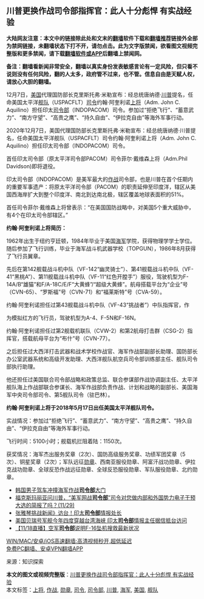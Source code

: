  <h2>川普更换作战司令部指挥官：此人十分彪悍 有实战经验</h2> <p class="notice"><b>大陆网友注意：本文中的链接除此处和文末的<a href="https://github.com/bannedbook/fanqiang" >翻墙</a>软件下载和<a href="https://github.com/killgcd/justmysocks/blob/master/README.md">翻墙推荐</a>链接外全部为禁网链接，未翻墙状态下打不开，请勿点击。此为文字版禁闻，欲看图文视频完整版和更多禁闻，请下载<a href="https://github.com/bannedbook/fanqiang">翻墙软件或APP</a>后翻墙上禁闻网。</p><p>备注：翻墙看新闻非常安全，翻墙以真实身份发表敏感言论有一定风险，但只看不说则没有任何风险，翻的人太多，政府管不过来，也不管。信息自由是天赋人权，请放心大胆的翻墙。</b></p>  <div class="entry"> <p id="summary">12月7日，<a href="https://www.bannedbook.org/bnews/tag/%e7%be%8e%e5%9b%bd/" class="st_tag internal_tag" rel="tag" title="标签 美国 下的日志">美国</a>代理国防部长克里斯托弗·米勒宣布：经总统唐纳德·<a href="https://www.bannedbook.org/bnews/tag/%e5%b7%9d%e6%99%ae/" class="st_tag internal_tag" rel="tag" title="标签 川普 下的日志">川普</a>提名，任命美国太平洋<a href="https://www.bannedbook.org/bnews/tag/%E8%88%B0%E9%98%9F/" class="st_tag internal_tag" rel="tag" title="标签 舰队 下的日志">舰队</a>（USPACFLT）<a href="https://www.bannedbook.org/bnews/tag/%E5%8F%B8%E4%BB%A4/" class="st_tag internal_tag" rel="tag" title="标签 司令 下的日志">司令</a>约翰·阿奎利诺<a href="https://www.bannedbook.org/bnews/tag/%e4%b8%8a%e5%b0%86/" class="st_tag internal_tag" rel="tag" title="标签 上将 下的日志">上将</a>（Adm. John C. Aquilino）担任印太<a href="https://www.bannedbook.org/bnews/tag/%E5%8F%B8%E4%BB%A4%E9%83%A8/" class="st_tag internal_tag" rel="tag" title="标签 司令部 下的日志">司令部</a>（INDOPACOM）司令。参加过“拒绝飞行”、“蓄意武力”、“南方守望”、“高贵之鹰”、“持久自由”、“伊拉克自由”等海外军事行动。</p> <p id="conimg">2020年12月7日，美国代理国防部长克里斯托弗·米勒宣布：经总统唐纳德·川普提名，任命美国太平洋舰队（USPACFLT）司令约翰·阿奎利诺上将（Adm. John C. Aquilino）担任印太司令部（INDOPACOM）司令。</p> <p>首任印太司令部（原太平洋司令部PACOM）司令菲尔·戴维森上将（Adm.Phil Davidson)即将退役。</p> <p>印太司令部（INDOPACOM）是美军最大的<a href="https://www.bannedbook.org/bnews/tag/%E4%BD%9C%E6%88%98/" class="st_tag internal_tag" rel="tag" title="标签 作战 下的日志">作战</a>司令部，也是川普在首个任期内的重要军事遗产：将原太平洋司令部（PACOM）的职责延伸至印度洋，辖区从美国西海岸扩大到整个印度洋、南北到达南北极，辖区覆盖地球表面积的51%。</p>  <p>首任司令菲尔·戴维森上将曾表示：“在美国国防战略中，对美国5个重大威胁中，有4个在印太司令部辖区。”</p> <p><strong>约翰·阿奎利诺上将简历：</strong></p> <p>1962年出生于纽约亨廷顿，1984年毕业于美国<a href="https://www.bannedbook.org/bnews/tag/%e6%b5%b7%e5%86%9b/" class="st_tag internal_tag" rel="tag" title="标签 海军 下的日志">海军</a>学院，获得物理学学士学位。随后参加了飞行训练，毕业于海军战斗机武器学校（TOPGUN），1986年8月获得了飞行员翼章。</p> <p>先后在第142舰载战斗机中队（VF-142“幽灵骑士”）、第41舰载战斗机中队（VF-41“黑桃A”）、第11舰载战斗机中队（VF-11“红色开膛手”）服役，驾驶机型为F-14A/B“雄猫”和F/A-18C/E/F“大黄蜂”/“超级大黄蜂”。航母搭载平台为“企业”号（CVN-65）、“罗斯福”号（CVN-71）和“福莱斯特”号（CVA-59）。</p>  <p>约翰·阿奎利诺担任过第43舰载战斗机中队（VF-43“挑战者”）中队指挥官，作</p> <p>为模拟红方的飞行员，驾驶机型为A-4、F-5N和F-16N。</p> <p>约翰·阿奎利诺担任过第2舰载机联队（CVW-2）和第2航母打击群（CSG-2）指挥官，搭载航母平台为“布什”号（CVN-77）。</p> <p>之后担任过大西洋打击武器和战术学校作战官、海军作战部副部长助理、国防部长办公室武器系统和高级开发助理、大西洋舰队航空兵司令部训练部主任、舰队司令部执行助理。</p>  <p>他还担任过美国联合司令部战略和政策总监、联合参谋部作战协调副主任、太平洋舰队海上作战部联合参谋长、海军作战部负责作战、计划和战略的副部长、美国海军中央司令部司令、第5舰队司令（驻巴林）。</p> <p><strong>约翰·阿奎利诺上将于2018年5月17日出任美国太平洋舰队司令。</strong></p> <p>实战情况：参加过“拒绝飞行”、“蓄意武力”、“南方守望”、“高贵之鹰”、“持久自由”、“伊拉克自由”等海外军事行动。</p> <p>飞行时间：5100小时；舰载机拦阻着陆：1150次。</p>  <p>获奖情况：海军杰出服务奖章（2次）、国防高级服务奖章、功绩军团奖章（5次）、铜星奖章（2次）；军队远征<a href="https://www.bannedbook.org/bnews/tag/%E5%8B%8B%E7%AB%A0/" class="st_tag internal_tag" rel="tag" title="标签 勋章 下的日志">勋章</a>、西南亚服役勋章、阿富汗战功勋章、伊拉克战功勋章、全球反恐作战远征勋章、全球反恐服役勋章、军队服役勋章、北约勋章。</p> <ul class='op-related-articles' title='相关阅读'> <li><a href='https://www.bannedbook.org/bnews/baitai/20201207/1443450.html' target='_blank'>韩国男子驾车冲撞海军作战<b>司令部</b>大门</a></li> <li><a href='https://www.bannedbook.org/bnews/bannedvideo/20201130/1439354.html' target='_blank'>福克斯玛丽亚问川普，“美军网战<b>司令部</b>”司令对您做内部和外国势力电子干预大选的简报了吗？(11/29)</a></li> <li><a href='https://www.bannedbook.org/bnews/taiwannews/20201123/1435793.html' target='_blank'>张雅琴挑战新闻》访台！印太<b>司令部</b>情报处长</a></li> <li><a href='https://www.bannedbook.org/bnews/headline/20201123/1435640.html' target='_blank'>美国贝瑞号军舰今年四度穿越台湾海峡 印太<b>司令部</b>情报主任据信抵台访问</a></li> <li><a href='https://www.bannedbook.org/bnews/taiwannews/20201118/1433028.html' target='_blank'>【11/18直播】空军<b>司令部</b>说明F-16坠机搜救最新状况</a></li> </ul> <p class="texttj"> <a href="https://github.com/bannedbook/fanqiang/wiki/V2ray%E6%9C%BA%E5%9C%BA" target="_blank">WIN/MAC/安卓/iOS高速翻墙:高清视频秒开,超低延迟</a><br/> <a href="https://github.com/bannedbook/fanqiang/wiki/%E7%A6%81%E9%97%BB%E7%BD%91%E5%AE%89%E5%8D%93%E7%BF%BB%E5%A2%99%E6%96%B0%E9%97%BBAPP" target="_blank">免费PC翻墙、安卓VPN翻墙APP</a></p><p> 来源：知识探索 </p><a name='sharetosocial'></a>       <div><b>本文的图文或视频完整版</b>：<a href='https://www.bannedbook.org/bnews/cbnews/20201212/1446249.html'>川普更换作战司令部指挥官：此人十分彪悍 有实战经验</a></div>  </div><!--END ENTRY--> <div class="postfooter"> <div>本文标签：<a href="https://www.bannedbook.org/bnews/tag/%e4%b8%8a%e5%b0%86/" rel="tag">上将</a>, <a href="https://www.bannedbook.org/bnews/tag/%E4%BD%9C%E6%88%98/" rel="tag">作战</a>, <a href="https://www.bannedbook.org/bnews/tag/%E5%8B%8B%E7%AB%A0/" rel="tag">勋章</a>, <a href="https://www.bannedbook.org/bnews/tag/%E5%8F%B8%E4%BB%A4/" rel="tag">司令</a>, <a href="https://www.bannedbook.org/bnews/tag/%E5%8F%B8%E4%BB%A4%E9%83%A8/" rel="tag">司令部</a>, <a href="https://www.bannedbook.org/bnews/tag/%e5%b7%9d%e6%99%ae/" rel="tag">川普</a>, <a href="https://www.bannedbook.org/bnews/tag/%e6%b5%b7%e5%86%9b/" rel="tag">海军</a>, <a href="https://www.bannedbook.org/bnews/tag/%e7%be%8e%e5%9b%bd/" rel="tag">美国</a>, <a href="https://www.bannedbook.org/bnews/tag/%E8%88%B0%E9%98%9F/" rel="tag">舰队</a></div>  </div><!--END POSTFOOTER--> 